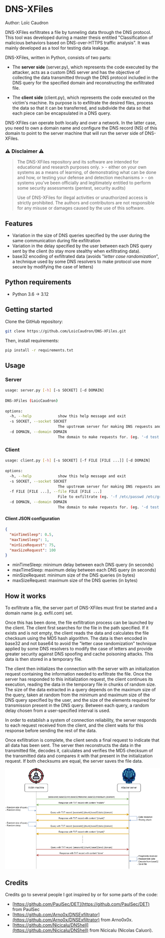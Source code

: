 # DNS-XFiles

Author: Loïc Caudron

DNS-XFiles exfiltrates a file by tunneling data through the DNS protocol. This tool was developed during a master thesis entitled "Classification of malicious behaviors based on DNS-over-HTTPS traffic analysis". It was mainly developed as a tool for testing data leakage.

DNS-XFiles, written in Python, consists of two parts:

- The **server side** (server.py), which represents the code executed by the attacker, acts as a custom DNS server and has the objective of collecting the data transmitted through the DNS protocol included in the DNS query for the specified domain and reconstructing the exfiltrated file.

- The **client side** (client.py), which represents the code executed on the victim's machine. Its purpose is to exfiltrate the desired files, process the data so that it can be transferred, and subdivide the data so that each piece can be encapsulated in a DNS query.


DNS-XFiles can operate both locally and over a network. In the latter case, you need to own a domain name and configure the DNS record (NS) of this domain to point to the server machine that will run the server side of DNS-XFiles.

### ⚠️ Disclaimer ⚠️
> 
> The DNS-XFiles repository and its software are intended for educational and research purposes only. 
    > - either on your own systems as a means of learning, of demonstrating what can be done and how, or testing your defense and detection mechanisms
    > - on systems you've been officially and legitimately entitled to perform some security assessments (pentest, security audits)
>    
> Use of DNS-XFiles for illegal activities or unauthorized access is strictly prohibited. The authors and contributors are not responsible for any misuse or damages caused by the use of this software.

## Features

- Variation in the size of DNS queries specified by the user during the same communication during file exfiltration
- Variation in the delay specified by the user between each DNS query sent by the client (to stay more stealthy when exfiltrating data).
- base32 encoding of exfiltrated data (avoids "_letter case randomization_", a technique used by some DNS resolvers to make protocol use more secure by modifying the case of letters)

## Python requirements

- Python 3.6 &rarr; 3.12

## Getting started
Clone the GitHub repository: 

```bash
git clone https://github.com/LoicCaudron/DNS-XFiles.git
```

Then, install requirements: 

```bash
pip install -r requirements.txt
```

## Usage

### Server

```bash
usage: server.py [-h] [-s SOCKET] [-d DOMAIN]

DNS-XFiles (LoicCaudron)

options:
  -h, --help            show this help message and exit
  -s SOCKET, --socket SOCKET
                        The upstream server for making DNS requests and the port (eg. '-s 0.0.0.0:53')
  -d DOMAIN, --domain DOMAIN
                        The domain to make requests for. (eg. '-d test.com')
```

### Client

```bash
usage: client.py [-h] [-s SOCKET] [-f FILE [FILE ...]] [-d DOMAIN]

options:
  -h, --help            show this help message and exit
  -s SOCKET, --socket SOCKET
                        The upstream server for making DNS requests and the port (eg. '-s 127.0.0.1:53')
  -f FILE [FILE ...], --file FILE [FILE ...]
                        File to exfiltrate (eg. '-f /etc/passwd /etc/group')
  -d DOMAIN, --domain DOMAIN
                        The domain to make requests for. (eg. '-d test.com')
```

#### Client JSON configuration

```json
{
  "minTimeSleep": 0.5,
  "maxTimeSleep": 1,
  "minSizeRequest": 75,
  "maxSizeRequest": 100
}
```

- minTimeSleep: minimum delay between each DNS query (in seconds)
- maxTimeSleep: maximum delay between each DNS query (in seconds)
- minSizeRequest: minimum size of the DNS queries (in bytes)
- maxSizeRequest: maximum size of the DNS queries (in bytes)



## How it works

To exfiltrate a file, the server part of DNS-XFiles must first be started and a domain name (e.g. exfil.com) set.

Once this has been done, the file exfiltration process can be launched by the client. The client first searches for the file in the path specified. If it exists and is not empty, the client reads the data and calculates the file checksum using the MD5 hash algorithm. The data is then encoded in base32 and not base64 to avoid the "letter case randomization" technique applied by some DNS resolvers to modify the case of letters and provide greater security against DNS spoofing and cache poisoning attacks. This data is then stored in a temporary file.

The client then initializes the connection with the server with an initialization request containing the information needed to exfiltrate the file. Once the server has responded to this initialization request, the client continues its execution, reading the data in the temporary file in chunks of random size. The size of the data extracted in a query depends on the maximum size of the query, taken at random from the minimum and maximum size of the DNS query specified by the user, and the size of the elements required for transmission present in the DNS query. Between each query, a random delay chosen from a user-specified interval is used.

In order to establish a system of connection reliability, the server responds to each request received from the client, and the client waits for this response before sending the rest of the data.

Once exfiltration is complete, the client sends a final request to indicate that all data has been sent. The server then reconstructs the data in the transmitted file, decodes it, calculates and verifies the MD5 checksum of the transmitted data and compares it with that present in the initialization request. If both checksums are equal, the server saves the file data.

![Communication flow](/docs/communication_flow.png)

## Credits

Credits go to several people I got inspired by or for some parts of the code:

- [https://github.com/PaulSec/DET](https://github.com/PaulSec/DET) from PaulSec
- [https://github.com/Arno0x/DNSExfiltrator](https://github.com/Arno0x/DNSExfiltrator) from Arno0x0x.
- [https://github.com/Nicicalu/DNShell](https://github.com/Nicicalu/DNShell) from Nicicalu (Nicolas Caluori).
